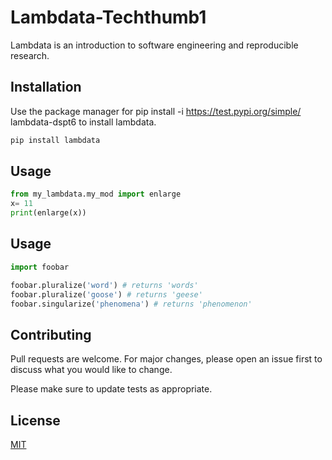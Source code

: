 # Lambdata-Techthumb1

Lambdata is an introduction to software engineering and reproducible research.

## Installation

Use the package manager for 
pip install -i https://test.pypi.org/simple/ lambdata-dspt6
to install lambdata.

```bash
pip install lambdata
```

## Usage

```py
from my_lambdata.my_mod import enlarge
x= 11
print(enlarge(x))
```


## Usage

```python
import foobar

foobar.pluralize('word') # returns 'words'
foobar.pluralize('goose') # returns 'geese'
foobar.singularize('phenomena') # returns 'phenomenon'
```

## Contributing
Pull requests are welcome. For major changes, please open an issue first to discuss what you would like to change.

Please make sure to update tests as appropriate.

## License
[MIT](https://choosealicense.com/licenses/mit/)


